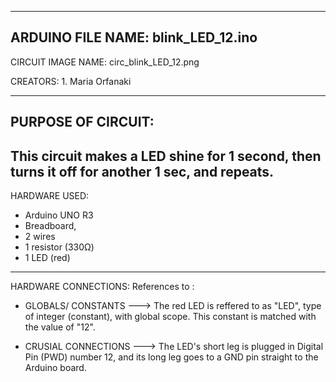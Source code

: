 --------------------------------------------------

ARDUINO FILE NAME: blink_LED_12.ino
---------------------------------------------------

CIRCUIT IMAGE NAME: circ_blink_LED_12.png

CREATORS: 1. Maria Orfanaki

---------------------------------------------------
PURPOSE OF CIRCUIT: 
---------------------------------------------------
This circuit makes a LED shine for 1 second, then turns it off for another 1 sec, and repeats.
---------------------------------------------------
HARDWARE USED: 
 - Arduino UNO R3 
 - Breadboard, 
 - 2 wires
 - 1 resistor (330Ω)
 - 1 LED (red)
---------------------------------------------------
HARDWARE CONNECTIONS:
References to :  
 - GLOBALS/ CONSTANTS 
   ---> The red LED is reffered to as "LED", type of integer (constant), with global scope. This constant is matched with the value of "12".

 - CRUSIAL CONNECTIONS
   ---> The LED's short leg is plugged in Digital Pin (PWD) number 12, and its long leg goes to a GND pin straight to the Arduino board.
 
